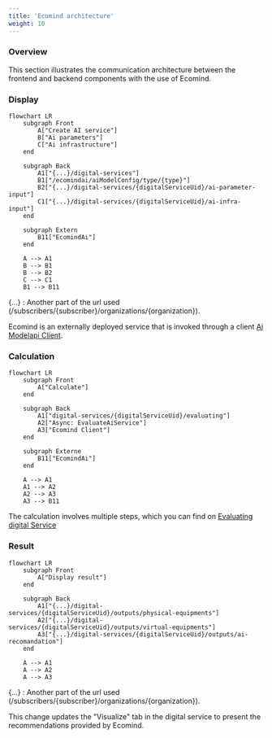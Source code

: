 ```yaml
---
title: 'Ecomind architecture'
weight: 10
---
```

### Overview
This section illustrates the communication architecture between the frontend and backend components with the use of Ecomind.

### Display

```mermaid
flowchart LR
    subgraph Front
        A["Create AI service"]
        B["Ai parameters"]
        C["Ai infrastructure"]
    end

    subgraph Back
        A1["{...}/digital-services"]
        B1["/ecomindai/aiModelConfig/type/{type}"]
        B2["{...}/digital-services/{digitalServiceUid}/ai-parameter-input"]
        C1["{...}/digital-services/{digitalServiceUid}/ai-infra-input"]
    end

    subgraph Extern
        B11["EcomindAi"]
    end

    A --> A1
    B --> B1
    B --> B2
    C --> C1
    B1 --> B11
```
{...} : Another part of the url used (/subscribers/{subscriber}/organizations/{organization}).

Ecomind is an externally deployed service that is invoked through a client [Ai Modelapi Client](https://github.com/teamg4it/g4it/blob/develop_ecomind/services/backend/src/main/java/com/soprasteria/g4it/backend/external/ecomindai/client/AiModelapiClient.java).

### Calculation

```mermaid
flowchart LR
    subgraph Front
        A["Calculate"]
    end

    subgraph Back
        A1["digital-services/{digitalServiceUid}/evaluating"]
        A2["Async: EvaluateAiService"]
        A3["Ecomind Client"]
    end

    subgraph Externe
        B11["EcomindAi"]
    end

    A --> A1
    A1 --> A2
    A2 --> A3
    A3 --> B11
```

The calculation involves multiple steps, which you can find on [Evaluating digital Service](../backend/api/evaluating/_index.md)

### Result
```mermaid
flowchart LR
    subgraph Front
        A["Display result"]
    end

    subgraph Back
        A1["{...}/digital-services/{digitalServiceUid}/outputs/physical-equipments"]
        A2["{...}/digital-services/{digitalServiceUid}/outputs/virtual-equipments"]
        A3["{...}/digital-services/{digitalServiceUid}/outputs/ai-recomandation"]
    end

    A --> A1
    A --> A2
    A --> A3
```
{...} : Another part of the url used (/subscribers/{subscriber}/organizations/{organization}).

This change updates the "Visualize" tab in the digital service to present the recommendations provided by Ecomind.
